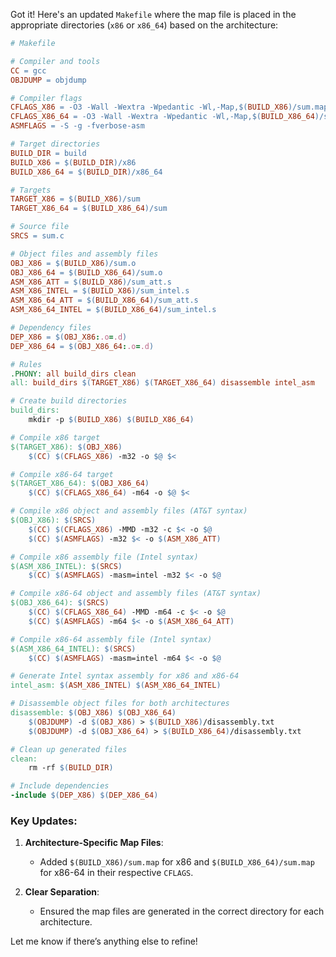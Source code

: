 Got it! Here's an updated `Makefile` where the map file is placed in the appropriate directories (`x86` or `x86_64`) based on the architecture:

```makefile
# Makefile

# Compiler and tools
CC = gcc
OBJDUMP = objdump

# Compiler flags
CFLAGS_X86 = -O3 -Wall -Wextra -Wpedantic -Wl,-Map,$(BUILD_X86)/sum.map
CFLAGS_X86_64 = -O3 -Wall -Wextra -Wpedantic -Wl,-Map,$(BUILD_X86_64)/sum.map
ASMFLAGS = -S -g -fverbose-asm

# Target directories
BUILD_DIR = build
BUILD_X86 = $(BUILD_DIR)/x86
BUILD_X86_64 = $(BUILD_DIR)/x86_64

# Targets
TARGET_X86 = $(BUILD_X86)/sum
TARGET_X86_64 = $(BUILD_X86_64)/sum

# Source file
SRCS = sum.c

# Object files and assembly files
OBJ_X86 = $(BUILD_X86)/sum.o
OBJ_X86_64 = $(BUILD_X86_64)/sum.o
ASM_X86_ATT = $(BUILD_X86)/sum_att.s
ASM_X86_INTEL = $(BUILD_X86)/sum_intel.s
ASM_X86_64_ATT = $(BUILD_X86_64)/sum_att.s
ASM_X86_64_INTEL = $(BUILD_X86_64)/sum_intel.s

# Dependency files
DEP_X86 = $(OBJ_X86:.o=.d)
DEP_X86_64 = $(OBJ_X86_64:.o=.d)

# Rules
.PHONY: all build_dirs clean
all: build_dirs $(TARGET_X86) $(TARGET_X86_64) disassemble intel_asm

# Create build directories
build_dirs:
	mkdir -p $(BUILD_X86) $(BUILD_X86_64)

# Compile x86 target
$(TARGET_X86): $(OBJ_X86)
	$(CC) $(CFLAGS_X86) -m32 -o $@ $<

# Compile x86-64 target
$(TARGET_X86_64): $(OBJ_X86_64)
	$(CC) $(CFLAGS_X86_64) -m64 -o $@ $<

# Compile x86 object and assembly files (AT&T syntax)
$(OBJ_X86): $(SRCS)
	$(CC) $(CFLAGS_X86) -MMD -m32 -c $< -o $@
	$(CC) $(ASMFLAGS) -m32 $< -o $(ASM_X86_ATT)

# Compile x86 assembly file (Intel syntax)
$(ASM_X86_INTEL): $(SRCS)
	$(CC) $(ASMFLAGS) -masm=intel -m32 $< -o $@

# Compile x86-64 object and assembly files (AT&T syntax)
$(OBJ_X86_64): $(SRCS)
	$(CC) $(CFLAGS_X86_64) -MMD -m64 -c $< -o $@
	$(CC) $(ASMFLAGS) -m64 $< -o $(ASM_X86_64_ATT)

# Compile x86-64 assembly file (Intel syntax)
$(ASM_X86_64_INTEL): $(SRCS)
	$(CC) $(ASMFLAGS) -masm=intel -m64 $< -o $@

# Generate Intel syntax assembly for x86 and x86-64
intel_asm: $(ASM_X86_INTEL) $(ASM_X86_64_INTEL)

# Disassemble object files for both architectures
disassemble: $(OBJ_X86) $(OBJ_X86_64)
	$(OBJDUMP) -d $(OBJ_X86) > $(BUILD_X86)/disassembly.txt
	$(OBJDUMP) -d $(OBJ_X86_64) > $(BUILD_X86_64)/disassembly.txt

# Clean up generated files
clean:
	rm -rf $(BUILD_DIR)

# Include dependencies
-include $(DEP_X86) $(DEP_X86_64)
```

### Key Updates:
1. **Architecture-Specific Map Files**:
   - Added `$(BUILD_X86)/sum.map` for x86 and `$(BUILD_X86_64)/sum.map` for x86-64 in their respective `CFLAGS`.

2. **Clear Separation**:
   - Ensured the map files are generated in the correct directory for each architecture.

Let me know if there’s anything else to refine!
